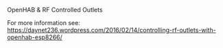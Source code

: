 OpenHAB & RF Controlled Outlets

For more information see: https://daynet236.wordpress.com/2016/02/14/controlling-rf-outlets-with-openhab-esp8266/
